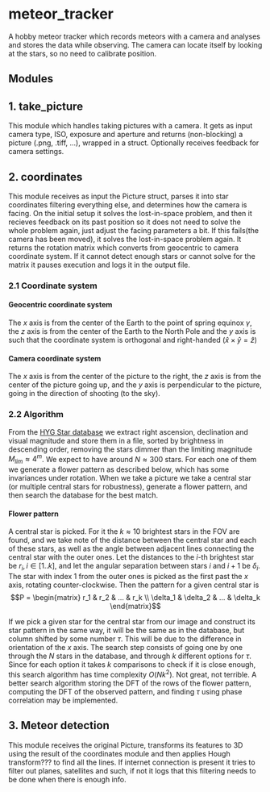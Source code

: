 # meteor_tracker

A hobby meteor tracker which records meteors with a camera and analyses and stores the data while observing. The camera can locate itself by looking at the stars, so no need to calibrate position.

## Modules

## 1. take_picture

This module which handles taking pictures with a camera. It gets as input camera type, ISO, exposure and aperture and returns (non-blocking) a picture (.png, .tiff, ...), wrapped in a struct. Optionally receives feedback for camera settings.

## 2. coordinates

This module receives as input the Picture struct, parses it into star coordinates filtering everything else, and determines how the camera is facing. On the initial setup it solves the lost-in-space problem, and then it recieves feedback on its past position so it does not need to solve the whole problem again, just adjust the facing parameters a bit. If this fails(the camera has been moved), it solves the lost-in-space problem again. It returns the rotation matrix which converts from geocentric to camera coordinate system. If it cannot detect enough stars or cannot solve for the matrix it pauses execution and logs it in the output file. 

### 2.1 Coordinate system

#### Geocentric coordinate system

The $x$ axis is from the center of the Earth to the point of spring equinox $\gamma$, the $z$ axis is from the center of the Earth to the North Pole and the $y$ axis is such that the coordinate system is orthogonal and right-handed $(\hat{x} \times \hat{y} = \hat{z})$

#### Camera coordinate system 

The $x$ axis is from the center of the picture to the right, the $z$ axis is from the center of the picture going up, and the $y$ axis is perpendicular to the picture, going in the direction of shooting (to the sky).

### 2.2 Algorithm 

From the [HYG Star database](https://github.com/astronexus/HYG-Database) we extract right ascension, declination and visual magnitude and store them in a file, sorted by brightness in descending order, removing the stars dimmer than the limiting magnitude $M_{lim} \approx 4^{m}$. We expect to have around $N \approx 300$ stars. For each one of them we generate a flower pattern as described below, which has some invariances under rotation. When we take a picture we take a central star (or multiple central stars for robustness), generate a flower pattern, and then search the database for the best match.

#### Flower pattern

A central star is picked. For it the $k \approx 10$ brightest stars in the FOV are found, and we take note of the distance between the central star and each of these stars, as well as the angle between adjacent lines connecting the central star with the outer ones. Let the distances to the $i$-th brightest star be $r_i, i \in [1..k]$, and let the angular separation between stars $i$ and $i+1$ be $\delta_i$. The star with index $1$ from the outer ones is picked as the first past the $x$ axis, rotating counter-clockwise. Then the pattern for a given central star is 
$$P = \begin{matrix}
        r_1 & r_2 & ... & r_k \\
        \delta_1 & \delta_2 & ... & \delta_k
    \end{matrix}$$

If we pick a given star for the central star from our image and construct its star pattern in the same way, it will be the same as in the database, but column shifted by some number $\tau$. This will be due to the difference in orientation of the $x$ axis. The search step consists of going one by one through the $N$ stars in the database, and through $k$ different options for $\tau$. Since for each option it takes $k$ comparisons to check if it is close enough, this search algorithm has time complexity $O(Nk^2)$. Not great, not terrible. A better search algorithm storing the DFT of the rows of the flower pattern, computing the DFT of the observed pattern, and finding $\tau$ using phase correlation may be implemented. 

## 3. Meteor detection

This module receives the original Picture, transforms its features to 3D using the result of the coordinates module and then applies Hough transform??? to find all the lines. If internet connection is present it tries to filter out planes, satellites and such, if not it logs that this filtering needs to be done when there is enough info.
